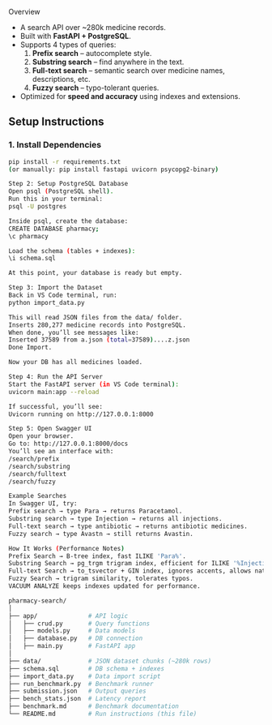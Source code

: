 Overview
- A search API over ~280k medicine records.  
- Built with **FastAPI + PostgreSQL**.  
- Supports 4 types of queries:
  1. **Prefix search** – autocomplete style.
  2. **Substring search** – find anywhere in the text.
  3. **Full-text search** – semantic search over medicine names, descriptions, etc.
  4. **Fuzzy search** – typo-tolerant queries.  
- Optimized for **speed and accuracy** using indexes and extensions.

## Setup Instructions

### 1. Install Dependencies
```bash
pip install -r requirements.txt
(or manually: pip install fastapi uvicorn psycopg2-binary)

Step 2: Setup PostgreSQL Database
Open psql (PostgreSQL shell).
Run this in your terminal:
psql -U postgres

Inside psql, create the database:
CREATE DATABASE pharmacy;
\c pharmacy

Load the schema (tables + indexes):
\i schema.sql

At this point, your database is ready but empty.

Step 3: Import the Dataset
Back in VS Code terminal, run:
python import_data.py

This will read JSON files from the data/ folder.
Inserts 280,277 medicine records into PostgreSQL.
When done, you’ll see messages like:
Inserted 37589 from a.json (total=37589)....z.json
Done Import.

Now your DB has all medicines loaded.

Step 4: Run the API Server
Start the FastAPI server (in VS Code terminal):
uvicorn main:app --reload

If successful, you’ll see:
Uvicorn running on http://127.0.0.1:8000

Step 5: Open Swagger UI
Open your browser.
Go to: http://127.0.0.1:8000/docs
You’ll see an interface with:
/search/prefix
/search/substring
/search/fulltext
/search/fuzzy

Example Searches
In Swagger UI, try:
Prefix search → type Para → returns Paracetamol.
Substring search → type Injection → returns all injections.
Full-text search → type antibiotic → returns antibiotic medicines.
Fuzzy search → type Avastn → still returns Avastin.

How It Works (Performance Notes)
Prefix Search → B-tree index, fast ILIKE 'Para%'.
Substring Search → pg_trgm trigram index, efficient for ILIKE '%Injection%'.
Full-text Search → to_tsvector + GIN index, ignores accents, allows natural queries.
Fuzzy Search → trigram similarity, tolerates typos.
VACUUM ANALYZE keeps indexes updated for performance.

pharmacy-search/
│
├── app/              # API logic
│   ├── crud.py       # Query functions
│   ├── models.py     # Data models
│   ├── database.py   # DB connection
│   ├── main.py       # FastAPI app
│
├── data/             # JSON dataset chunks (~280k rows)
├── schema.sql        # DB schema + indexes
├── import_data.py    # Data import script
├── run_benchmark.py  # Benchmark runner
├── submission.json   # Output queries
├── bench_stats.json  # Latency report
├── benchmark.md      # Benchmark documentation
└── README.md         # Run instructions (this file)


